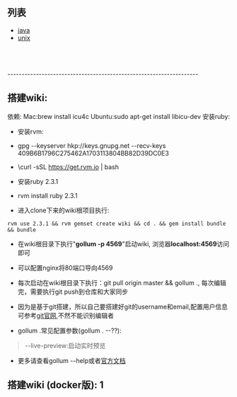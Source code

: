 ## 列表
* [java](java/index.md)
* [unix](unix/index.md)

<br/>
<br/>
<br/>
-------------------------------------------------------------------
<br/>

## 搭建wiki:

依赖:
Mac:brew install icu4c
Ubuntu:sudo apt-get install libicu-dev
安装ruby:

- 安装rvm:

* gpg --keyserver hkp://keys.gnupg.net --recv-keys 409B6B1796C275462A1703113804BB82D39DC0E3

* \curl -sSL https://get.rvm.io | bash

- 安装ruby 2.3.1

* rvm install ruby 2.3.1

* 进入clone下来的wiki根项目执行:

>
```
rvm use 2.3.1 && rvm gemset create wiki && cd . && gem install bundle && bundle
```

- 在wiki根目录下执行"**gollum -p 4569**"启动wiki, 浏览器**localhost:4569**访问即可
- 可以配置nginx将80端口导向4569

- 每次启动在wiki根目录下执行：git pull origin master && gollum ., 每次编辑完，需要执行git push到仓库和大家同步
- 因为是基于git搭建，所以自己要搭建好git的username和email,配置用户信息可参考[git官网](https://git-scm.com/book/zh/v2/%E8%B5%B7%E6%AD%A5-%E5%88%9D%E6%AC%A1%E8%BF%90%E8%A1%8C-Git-%E5%89%8D%E7%9A%84%E9%85%8D%E7%BD%AE),不然不能识别编辑者
- gollum .常见配置参数(gollum . --??):

> --live-preview:启动实时预览

- 更多请查看gollum --help或者[官方文档](https://github.com/gollum/gollum)


## 搭建wiki (docker版): 1
